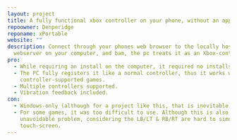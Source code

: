 ```yaml
---
layout: project
title: A fully functional xbox controller on your phone, without an app
repoowner: Denperidge
reponame: xPortable
website: ""
description: Connect through your phones web browser to the locally hosted
  webserver on your computer, and bam, the pc treats it as an Xbox-controller.
pro:
  - While requiring an install on the computer, it required no installs on the phone!
  - The PC fully registers it like a normal controller, thus it works with all
    controller-supported games.
  - Multiple controllers supported.
  - Vibration feedback included.
con:
  - Windows-only (although for a project like this, that is inevitable).
  - For some games, it was too difficult to use. Although this is also an
    unavoidable problem, considering the LB/LT & RB/RT are hard to simulate on a
    touch-screen.
---
```

